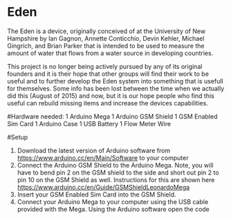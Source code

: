 # Eden
The Eden is a device, originally conceived of at the University of New Hampshire by Ian Gagnon, Annette Conticchio, Devin Kehler, Michael Gingrich, and Brian Parker that is intended to be used to measure the amount of water that flows from a water source in developing countries.

This project is no longer being actively pursued by any of its original founders and it is their hope that other groups will find their work to be useful and to further develop the Eden system into something that is usefull for themselves. Some info has been lost between the time when we actually did this (August of 2015) and now, but it is our hope people who find this useful can rebuild missing items and increase the devices capabilities.

#Hardware needed:
1 Arduino Mega
1 Arduino GSM Shield
1 GSM Enabled Sim Card
1 Arduino Case
1 USB Battery
1 Flow Meter
Wire

#Setup
1. Download the latest version of Arduino software from https://www.arduino.cc/en/Main/Software to your computer
2. Connect the Arduino GSM Shield to the Arduino Mega. Note, you will have to bend pin 2 on the GSM shield to the side and short out pin 2 to pin 10 on the GSM Shield as well. Instructions for this are shown here https://www.arduino.cc/en/Guide/GSMShieldLeonardoMega
3. Insert your GSM Enabled Sim Card into the GSM Shield.
4. Connect your Arduino Mega to your computer using the USB cable provided with the Mega. Using the Arduino software open the code
